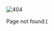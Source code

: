 <div class="pageNotFound">
  <img src="https://github.com/user-attachments/assets/d8222221-ae23-4124-9a86-82ab005862a4" alt="404" />
  <p></p>Page not found:(</p>
</div>
